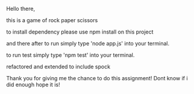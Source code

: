 Hello there, 

this is a game of rock paper scissors

to install dependency please use npm install on this project

and there after to run simply type 'node app.js' into your terminal.

to run test simply type 'npm test' into your terminal.

refactored and extended to include spock

Thank you for giving me the chance to do this assignment! Dont know if i did enough hope it is! 